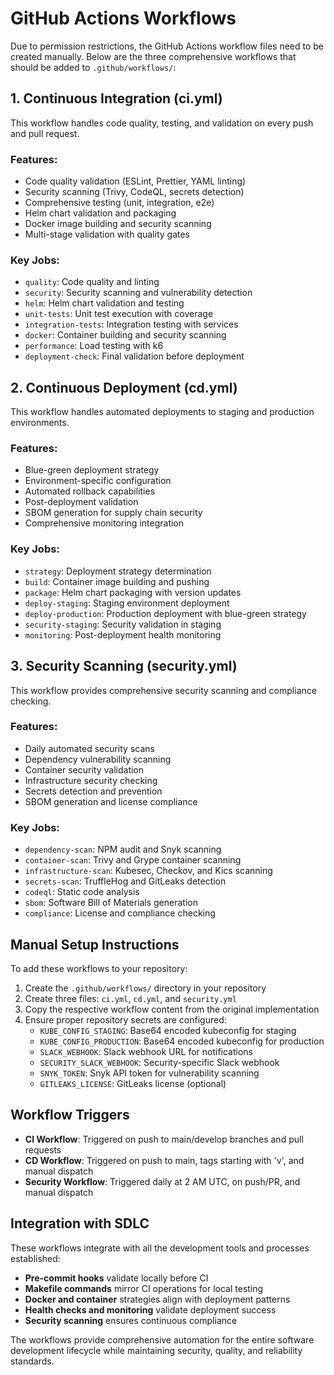 # GitHub Actions Workflows

Due to permission restrictions, the GitHub Actions workflow files need to be created manually. Below are the three comprehensive workflows that should be added to `.github/workflows/`:

## 1. Continuous Integration (ci.yml)

This workflow handles code quality, testing, and validation on every push and pull request.

### Features:
- Code quality validation (ESLint, Prettier, YAML linting)
- Security scanning (Trivy, CodeQL, secrets detection)
- Comprehensive testing (unit, integration, e2e)
- Helm chart validation and packaging
- Docker image building and security scanning
- Multi-stage validation with quality gates

### Key Jobs:
- `quality`: Code quality and linting
- `security`: Security scanning and vulnerability detection
- `helm`: Helm chart validation and testing
- `unit-tests`: Unit test execution with coverage
- `integration-tests`: Integration testing with services
- `docker`: Container building and security scanning
- `performance`: Load testing with k6
- `deployment-check`: Final validation before deployment

## 2. Continuous Deployment (cd.yml)

This workflow handles automated deployments to staging and production environments.

### Features:
- Blue-green deployment strategy
- Environment-specific configuration
- Automated rollback capabilities
- Post-deployment validation
- SBOM generation for supply chain security
- Comprehensive monitoring integration

### Key Jobs:
- `strategy`: Deployment strategy determination
- `build`: Container image building and pushing
- `package`: Helm chart packaging with version updates
- `deploy-staging`: Staging environment deployment
- `deploy-production`: Production deployment with blue-green strategy
- `security-staging`: Security validation in staging
- `monitoring`: Post-deployment health monitoring

## 3. Security Scanning (security.yml)

This workflow provides comprehensive security scanning and compliance checking.

### Features:
- Daily automated security scans
- Dependency vulnerability scanning
- Container security validation
- Infrastructure security checking
- Secrets detection and prevention
- SBOM generation and license compliance

### Key Jobs:
- `dependency-scan`: NPM audit and Snyk scanning
- `container-scan`: Trivy and Grype container scanning
- `infrastructure-scan`: Kubesec, Checkov, and Kics scanning
- `secrets-scan`: TruffleHog and GitLeaks detection
- `codeql`: Static code analysis
- `sbom`: Software Bill of Materials generation
- `compliance`: License and compliance checking

## Manual Setup Instructions

To add these workflows to your repository:

1. Create the `.github/workflows/` directory in your repository
2. Create three files: `ci.yml`, `cd.yml`, and `security.yml`
3. Copy the respective workflow content from the original implementation
4. Ensure proper repository secrets are configured:
   - `KUBE_CONFIG_STAGING`: Base64 encoded kubeconfig for staging
   - `KUBE_CONFIG_PRODUCTION`: Base64 encoded kubeconfig for production
   - `SLACK_WEBHOOK`: Slack webhook URL for notifications
   - `SECURITY_SLACK_WEBHOOK`: Security-specific Slack webhook
   - `SNYK_TOKEN`: Snyk API token for vulnerability scanning
   - `GITLEAKS_LICENSE`: GitLeaks license (optional)

## Workflow Triggers

- **CI Workflow**: Triggered on push to main/develop branches and pull requests
- **CD Workflow**: Triggered on push to main, tags starting with 'v', and manual dispatch
- **Security Workflow**: Triggered daily at 2 AM UTC, on push/PR, and manual dispatch

## Integration with SDLC

These workflows integrate with all the development tools and processes established:

- **Pre-commit hooks** validate locally before CI
- **Makefile commands** mirror CI operations for local testing
- **Docker and container** strategies align with deployment patterns
- **Health checks and monitoring** validate deployment success
- **Security scanning** ensures continuous compliance

The workflows provide comprehensive automation for the entire software development lifecycle while maintaining security, quality, and reliability standards.